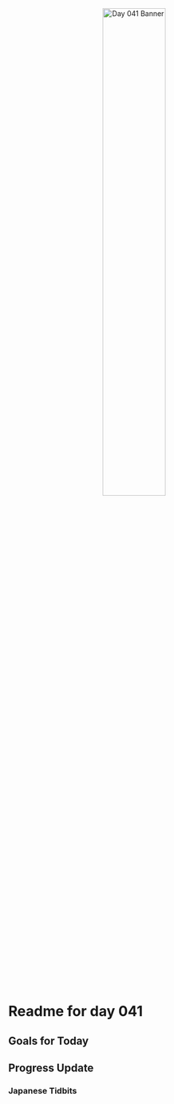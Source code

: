 <div align="center">
 <img src="../Images/image_041.jpg" alt="Day 041 Banner" width="50%">
</div>

# Readme for day 041

## Goals for Today

## Progress Update

### Japanese Tidbits


